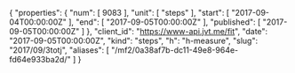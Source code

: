 {
  "properties": {
    "num": [
      9083
    ],
    "unit": [
      "steps"
    ],
    "start": [
      "2017-09-04T00:00:00Z"
    ],
    "end": [
      "2017-09-05T00:00:00Z"
    ],
    "published": [
      "2017-09-05T00:00:00Z"
    ]
  },
  "client_id": "https://www-api.jvt.me/fit",
  "date": "2017-09-05T00:00:00Z",
  "kind": "steps",
  "h": "h-measure",
  "slug": "2017/09/3totj",
  "aliases": [
    "/mf2/0a38af7b-dc11-49e8-964e-fd64e933ba2d/"
  ]
}
